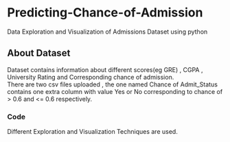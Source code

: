 # Predicting-Chance-of-Admission
Data Exploration and Visualization of Admissions Dataset using python
## About Dataset
Dataset contains information about different scores(eg GRE) , CGPA , University Rating and Corresponding chance of admission.<br>
There are two csv files uploaded , the one named Chance of Admit_Status contains one extra column with value Yes or No corresponding to chance of > 0.6 and <= 0.6 respectively.<br>
### Code
Different Exploration and Visualization Techniques are used.
